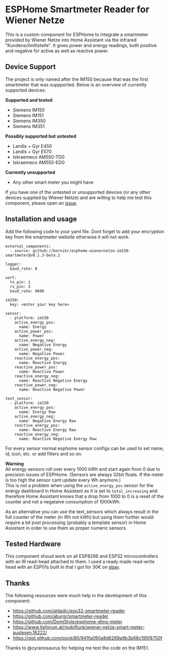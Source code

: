 # ESPHome Smartmeter Reader for Wiener Netze

This is a custom component for ESPHome to integrate a smartmeter provided by Wiener Netze into Home Assistant via the infrared "Kundenschnittstelle". It gives power and energy readings, both positive and negative for active as well as reactive power.

## Device Support
The project is only named after the IM150 because that was the first smartmeter that was suppported.
Below is an overview of currently supported devices:

**Supported and tested**
- Siemens IM150
- Siemens IM151
- Siemens IM350
- Siemens IM351

**Possibly supported but untested**
- Landis + Gyr E450
- Landis + Gyr E570
- Iskraemeco AM550-TD0
- Iskraemeco AM550-ED0

**Currently unsupported**
- Any other smart meter you might have

If you have one of the untested or unsupported devices (or any other devices supplied by Wiener Netze) and are willing to help me test this component, please open an [issue](https://github.com/bernikr/esphome-wienernetze-im150-smartmeter/issues/new).

## Installation and usage

Add the following code to your yaml file.
Dont forget to add your encryption key from the smartmeter website otherwise it will not work.

```
external_components:
  - source: github://bernikr/esphome-wienernetze-im150-smartmeter@v0.1.3-beta.2

logger:
  baud_rate: 0

uart:
  tx_pin: 1
  rx_pin: 3
  baud_rate: 9600

im150:
  key: <enter your key here>

sensor:
  - platform: im150
    active_energy_pos:
      name: Energy
    active_power_pos:
      name: Power
    active_energy_neg:
      name: Negative Energy
    active_power_neg:
      name: Negative Power
    reactive_energy_pos:
      name: Reactive Energy
    reactive_power_pos:
      name: Reactive Power
    reactive_energy_neg:
      name: Reactive Negative Energy
    reactive_power_neg:
      name: Reactive Negative Power

text_sensor:
  - platform: im150
    active_energy_pos:
      name: Energy Raw
    active_energy_neg:
      name: Negative Energy Raw
    reactive_energy_pos:
      name: Reactive Energy Raw
    reactive_energy_neg:
      name: Reactive Negative Energy Raw
```

For every sensor normal esphome sensor configs can be used to set name, id, icon, etc. or add filters and so on.

**Warning**  
All energy sensors roll over every 1000 kWh and start again from 0 due to precision issues of ESPHome.
(Sensors are always 32bit floats. If the meter is too high the sensor cant update every Wh anymore.)  
This is not a problem when using the `active_energy_pos` sensor for the energy dashboard in Home Assistant as it is set to `total_increasing` and therefore Home Assistant knows that a drop from 1000 to 0 is a reset of the counter and not a negataive consumption of 1000kWh.

As an alternative you can use the text_sensors which always result in the full counter of the meter (in Wh not kWh) but using them further would require a bit post processing (probably a template sensor) in Home Assistant in order to use them as proper numeric sensors.

## Tested Hardware
This component shoud work on all ESP8266 and ESP32 microcontrollers with an IR read-head attached to them. I used a ready made read-write head with an ESP01s built in that I got for 30€ on [ebay](https://www.ebay.de/itm/296067484432).

## Thanks
The following resources were much help in the development of this component:
- https://github.com/aldadic/esp32-smartmeter-reader
- https://github.com/aburgr/smartmeter-reader
- https://github.com/DomiStyle/esphome-dlms-meter
- https://www.lteforum.at/mobilfunk/wiener-netze-smart-meter-auslesen.16222/
- https://gist.github.com/pocki80/941fa090a8d6269a9b3b68c195f8750f

Thanks to @cyranosaurus for helping me test the code on the IM151.
